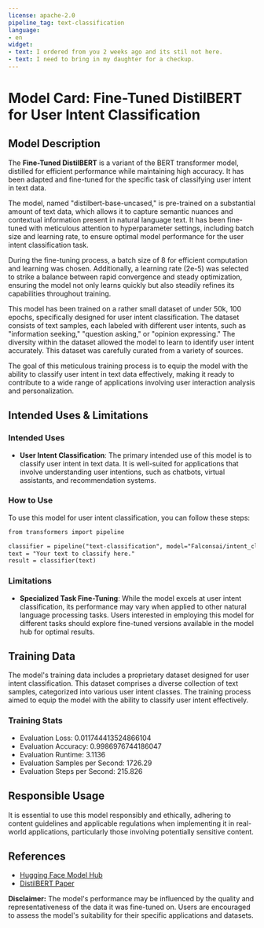 ```yaml
---
license: apache-2.0
pipeline_tag: text-classification
language:
- en
widget:
- text: I ordered from you 2 weeks ago and its stil not here.
- text: I need to bring in my daughter for a checkup.
---
```

# Model Card: Fine-Tuned DistilBERT for User Intent Classification

## Model Description

The **Fine-Tuned DistilBERT** is a variant of the BERT transformer model,
distilled for efficient performance while maintaining high accuracy.
It has been adapted and fine-tuned for the specific task of classifying user intent in text data.

The model, named "distilbert-base-uncased," is pre-trained on a substantial amount of text data,
which allows it to capture semantic nuances and contextual information present in natural language text.
It has been fine-tuned with meticulous attention to hyperparameter settings, including batch size and learning rate, to ensure optimal model performance for the user intent classification task.

During the fine-tuning process, a batch size of 8 for efficient computation and learning was chosen.
Additionally, a learning rate (2e-5) was selected to strike a balance between rapid convergence and steady optimization,
ensuring the model not only learns quickly but also steadily refines its capabilities throughout training.

This model has been trained on a rather small dataset of under 50k, 100 epochs, specifically designed for user intent classification.
The dataset consists of text samples, each labeled with different user intents, such as "information seeking," "question asking," or "opinion expressing." The diversity within the dataset allowed the model to learn to identify user intent accurately. This dataset was carefully curated from a variety of sources.

The goal of this meticulous training process is to equip the model with the ability to classify user intent in text data effectively, making it ready to contribute to a wide range of applications involving user interaction analysis and personalization.

## Intended Uses & Limitations

### Intended Uses
- **User Intent Classification**: The primary intended use of this model is to classify user intent in text data. It is well-suited for applications that involve understanding user intentions, such as chatbots, virtual assistants, and recommendation systems.

### How to Use
To use this model for user intent classification, you can follow these steps:

```markdown
from transformers import pipeline

classifier = pipeline("text-classification", model="Falconsai/intent_classification")
text = "Your text to classify here."
result = classifier(text)
```

### Limitations
- **Specialized Task Fine-Tuning**: While the model excels at user intent classification, its performance may vary when applied to other natural language processing tasks. Users interested in employing this model for different tasks should explore fine-tuned versions available in the model hub for optimal results.

## Training Data

The model's training data includes a proprietary dataset designed for user intent classification. This dataset comprises a diverse collection of text samples, categorized into various user intent classes. The training process aimed to equip the model with the ability to classify user intent effectively.

### Training Stats
- Evaluation Loss:  0.011744413524866104
- Evaluation Accuracy: 0.9986976744186047
- Evaluation Runtime: 3.1136
- Evaluation Samples per Second: 1726.29
- Evaluation Steps per Second: 215.826

## Responsible Usage

It is essential to use this model responsibly and ethically, adhering to content guidelines and applicable regulations when implementing it in real-world applications, particularly those involving potentially sensitive content.

## References

- [Hugging Face Model Hub](https://huggingface.co/models)
- [DistilBERT Paper](https://arxiv.org/abs/1910.01108)

**Disclaimer:** The model's performance may be influenced by the quality and representativeness of the data it was fine-tuned on. Users are encouraged to assess the model's suitability for their specific applications and datasets.
